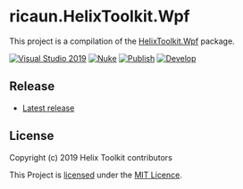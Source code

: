 # ricaun.HelixToolkit.Wpf

This project is a compilation of the [HelixToolkit.Wpf](https://www.nuget.org/packages/HelixToolkit.Wpf/) package.

[![Visual Studio 2019](https://img.shields.io/badge/Visual%20Studio%202019-16.11.7+-blue)](../..)
[![Nuke](https://img.shields.io/badge/Nuke-Build-blue)](https://nuke.build/)
[![Publish](../../actions/workflows/Publish.yml/badge.svg)](../../actions)
[![Develop](../../actions/workflows/Develop.yml/badge.svg)](../../actions)

## Release

* [Latest release](../../releases/latest)

## License

Copyright (c) 2019 Helix Toolkit contributors

This Project is [licensed](LICENSE) under the [MIT Licence](https://en.wikipedia.org/wiki/MIT_License).